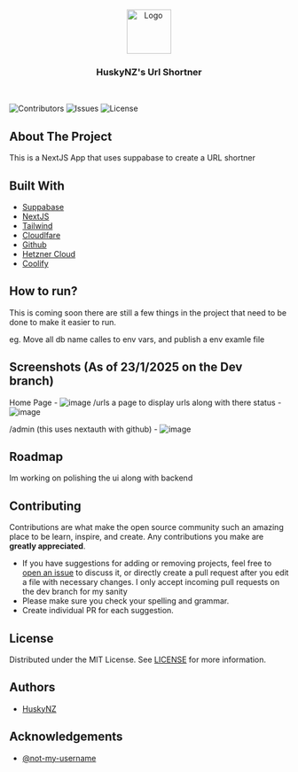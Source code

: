 <br/>
<p align="center">
  <a href="https://github.com/HuskyNZ/url-shortner">
    <img src="https://serv.hnz.li/logo/default.png" alt="Logo" width="80" height="80">
  </a>

  <h3 align="center">HuskyNZ's Url Shortner</h3>
  <br>

</p>

![Contributors](https://img.shields.io/github/contributors/HuskyNZ/url-shortner?color=dark-green) ![Issues](https://img.shields.io/github/issues/HuskyNZ/url-shortner) ![License](https://img.shields.io/github/license/HuskyNZ/url-shortner)

## About The Project

This is a NextJS App that uses suppabase to create a URL shortner

## Built With

- [Suppabase](https://supabase.com)
- [NextJS](https://nextjs.org/)
- [Tailwind](https://tailwindcss.com/)
- [Cloudlfare](https://www.cloudflare.com/)
- [Github](https://github.com/)
- [Hetzner Cloud](https://www.hetzner.com/cloud/)
- [Coolify](https://coolify.io/)

## How to run?

This is coming soon there are still a few things in the project that need to be done to make it easier to run. 

eg. Move all db name calles to env vars, and publish a env examle file

## Screenshots (As of 23/1/2025 on the Dev branch)
Home Page  - ![image](https://serv.husky.nz/URLSCREEN/Home.PNG)
/urls a page to display urls along with there status - ![image](https://serv.husky.nz/URLSCREEN/Urls.PNG)

/admin  (this uses nextauth with github) - ![image](https://serv.husky.nz/URLSCREEN/Admin.PNG)



## Roadmap

Im working on polishing the ui along with backend

## Contributing

Contributions are what make the open source community such an amazing place to be learn, inspire, and create. Any contributions you make are **greatly appreciated**.

- If you have suggestions for adding or removing projects, feel free to [open an issue](https://github.com/huskynz/url-shortner/issues/new) to discuss it, or directly create a pull request after you edit a file with necessary changes. I only accept incoming pull requests on the dev branch for my sanity
- Please make sure you check your spelling and grammar.
- Create individual PR for each suggestion.

## License

Distributed under the MIT License. See [LICENSE](https://github.com/huskynz/url-shortner/blob/master/LICENSE) for more information.

## Authors

- [HuskyNZ](https://www.husky.nz)

## Acknowledgements
- [@not-my-username](https://github.com/not-my-username)

